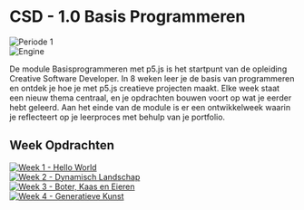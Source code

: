 # CSD - 1.0 Basis Programmeren

<picture><img alt="Periode 1" src="https://img.shields.io/badge/2024 %2D%2D 2025-%20empty?style=for-the-badge&label=Periode%201&color=%231C69F0"></picture>
<br>
<picture><img alt="Engine" src="https://img.shields.io/badge/P5.JS%20-%20empty?style=for-the-badge&logo=javascript&logoColor=%23ffffff&color=%23ED225D"></picture>

De module Basisprogrammeren met p5.js is het startpunt van de opleiding Creative Software Developer. 
In 8 weken leer je de basis van programmeren en ontdek je hoe je met p5.js creatieve projecten maakt. 
Elke week staat een nieuw thema centraal, en je opdrachten bouwen voort op wat je eerder hebt geleerd. 
Aan het einde van de module is er een ontwikkelweek waarin je reflecteert op je leerproces met behulp van je portfolio.

## Week Opdrachten

<a href="/Week%201%20-%20Hello%20World/README.md"><img alt="Week 1 - Hello World" src="https://img.shields.io/badge/Hello%20World%20-%20empty?style=for-the-badge&label=Week%201&color=%23FDD800"></picture></a><br>
<a href="/Week%202%20-%20Dynamisch%20Landschap/README.md"><img alt="Week 2 - Dynamisch Landschap" src="https://img.shields.io/badge/Dynamisch%20Landschap%20-%20empty?style=for-the-badge&label=Week%202&color=%23FDD800"></picture></a><br>
<a href="/Week%203%20-%20Boter%2C%20Kaas%20en%20Eieren/README.md"><img alt="Week 3 - Boter, Kaas en Eieren" src="https://img.shields.io/badge/Boter%2C%20Kaas%20en%20Eieren-%20empty?style=for-the-badge&label=Week%203&color=%23FDD800"></picture></a><br>
<a href="/Week%204%20-%20Generatieve%20Kunst/README.md"><img alt="Week 4 - Generatieve Kunst" src="https://img.shields.io/badge/Generatieve%20Kunst-%20empty?style=for-the-badge&label=Week%204&color=%23FDD800"></picture></a><br>